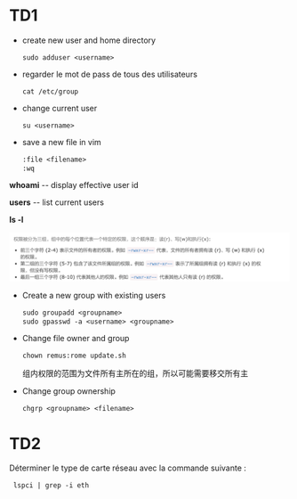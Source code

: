 #  TD1

* create new user and home directory

  ```shell
  sudo adduser <username>
  ```

* regarder le mot de pass de tous des utilisateurs

  ```shell
  cat /etc/group
  ```

* change current user

  ```shell
  su <username>
  ```

* save a new file in vim

  ```shell
  :file <filename>
  :wq
  ```

**whoami** -- display effective user id

**users** -- list current users

**ls -l**

![image-20190923152322589](./img/image-20190923152322589.png)



* Create a new group with existing users

	```shell
	sudo groupadd <groupname>
	sudo gpasswd -a <username> <groupname>
	```

* Change file owner and group

  ```shell
  chown remus:rome update.sh
  ```

  组内权限的范围为文件所有主所在的组，所以可能需要移交所有主

* Change group ownership

  ```shell
  chgrp <groupname> <filename>
  ```

  

# TD2

Déterminer le type de carte réseau avec la commande suivante :

```shell
 lspci | grep -i eth
```

